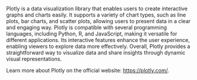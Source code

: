 Plotly is a data visualization library that enables users to create interactive graphs and charts easily. It
supports a variety of chart types, such as line plots, bar charts, and scatter plots, allowing users to present
data in a clear and engaging way. Plotly is compatible with several programming languages, including Python, R,
and JavaScript, making it versatile for different applications. Its interactive features enhance the user
experience, enabling viewers to explore data more effectively. Overall, Plotly provides a straightforward way to
visualize data and share insights through dynamic visual representations.


Learn more about Plotly on the official website: <a href="https://plotly.com/" target="_blank">https://plotly.com/</a>.

